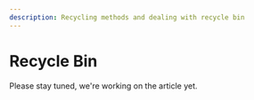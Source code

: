 ```yaml
---
description: Recycling methods and dealing with recycle bin
---
```


# Recycle Bin

Please stay tuned, we're working on the article yet.

